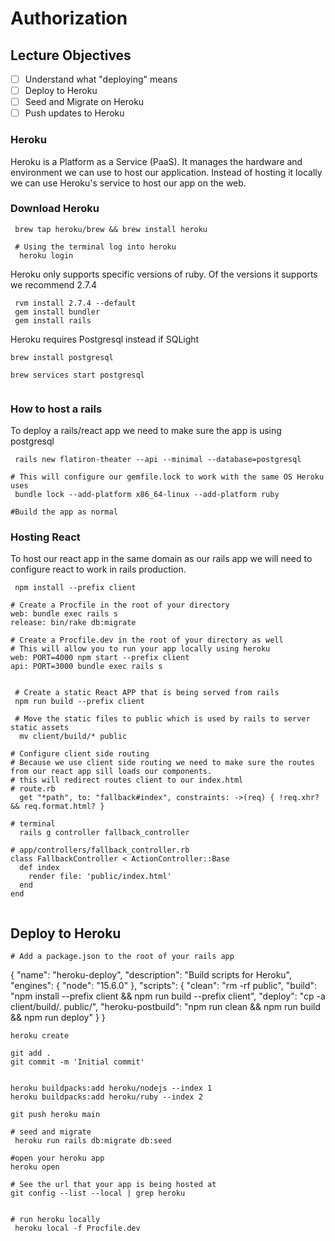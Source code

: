 # Authorization 

## Lecture Objectives
- [ ] Understand what "deploying" means
- [ ] Deploy to Heroku
- [ ] Seed and Migrate on Heroku
- [ ] Push updates to Heroku
### Heroku 
Heroku is a Platform as a Service (PaaS). It manages the hardware and environment we can use to host our application. Instead of hosting it locally we can use Heroku's service to host our app on the web.

### Download Heroku 

```
 brew tap heroku/brew && brew install heroku

 # Using the terminal log into heroku 
  heroku login

```
Heroku only supports specific versions of ruby. Of the versions it supports we recommend 2.7.4

```
 rvm install 2.7.4 --default
 gem install bundler
 gem install rails

```

Heroku requires Postgresql instead if SQLight

```
brew install postgresql

brew services start postgresql


```

### How to host a rails

To deploy a rails/react app we need to make sure the app is using postgresql 

```
 rails new flatiron-theater --api --minimal --database=postgresql

# This will configure our gemfile.lock to work with the same OS Heroku uses 
 bundle lock --add-platform x86_64-linux --add-platform ruby

#Build the app as normal 
```

### Hosting React


To host our react app in the same domain as our rails app we will need to configure react to work in rails production.

```
 npm install --prefix client

# Create a Procfile in the root of your directory
web: bundle exec rails s
release: bin/rake db:migrate

# Create a Procfile.dev in the root of your directory as well
# This will allow you to run your app locally using heroku
web: PORT=4000 npm start --prefix client
api: PORT=3000 bundle exec rails s


 # Create a static React APP that is being served from rails
 npm run build --prefix client

 # Move the static files to public which is used by rails to server static assets 
  mv client/build/* public

# Configure client side routing
# Because we use client side routing we need to make sure the routes from our react app sill loads our components. 
# this will redirect routes client to our index.html 
# route.rb
  get "*path", to: "fallback#index", constraints: ->(req) { !req.xhr? && req.format.html? }

# terminal 
  rails g controller fallback_controller

# app/controllers/fallback_controller.rb
class FallbackController < ActionController::Base
  def index
    render file: 'public/index.html'
  end
end


```

## Deploy to Heroku 

``` 
# Add a package.json to the root of your rails app
```
{
    "name": "heroku-deploy",
    "description": "Build scripts for Heroku",
    "engines": {
      "node": "15.6.0"
    },
    "scripts": {
      "clean": "rm -rf public",
      "build": "npm install --prefix client && npm run build --prefix client",
      "deploy": "cp -a client/build/. public/",
      "heroku-postbuild": "npm run clean && npm run build && npm run deploy"
    }
  }


```
heroku create

git add .
git commit -m 'Initial commit'


heroku buildpacks:add heroku/nodejs --index 1
heroku buildpacks:add heroku/ruby --index 2

git push heroku main

# seed and migrate
 heroku run rails db:migrate db:seed

#open your heroku app 
heroku open

# See the url that your app is being hosted at
git config --list --local | grep heroku


# run heroku locally
 heroku local -f Procfile.dev

```


